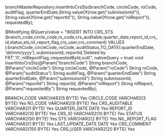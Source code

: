 branchMasterRepository.insertIntoCrsSts(branchCode, circleCode, roCode, auditFlag, quarterEndDate,String.valueOf(row.get("submissionId")),
                            String.valueOf(row.get("reportId")),
                            String.valueOf(row.get("nilReport")),
                            requestedBy);
							
							
@Modifying
    @Query(value = "INSERT INTO CRS_STS (branch_code,circle_code,ro_code,crs_auditable,quarter_date,report_id,crs_id,status,sts,nil_report_flag,crs_user,crs_comment) VALUES (:branchCode,:circleCode,:roCode,:auditStatus,TO_DATE(:quarterEndDate, 'dd/mm/yyyy'),:submissionId,:reportId,'Deleted by FRT','0',:nilReportFlag,:requestedById,null)", nativeQuery = true)
    void insertIntoCrsSts(@Param("branchCode") String branchCode,
                          @Param("circleCode") String circleCode,
                          @Param("roCode") String roCode,
                          @Param("auditStatus") String auditFlag,
                          @Param("quarterEndDate") String quarterEndDate,
                          @Param("submissionId") String submissionId,
                          @Param("reportId") String reportId,
                          @Param("nilReport") String nilReport,
                          @Param("requestedBy") String requestedBy);
						  
BRANCH_CODE	VARCHAR2(5 BYTE)	Yes
CIRCLE_CODE	VARCHAR2(3 BYTE)	Yes
RO_CODE	VARCHAR2(9 BYTE)	Yes
CRS_AUDITABLE	VARCHAR2(1 BYTE)	Yes
QUARTER_DATE	DATE	Yes
REPORT_ID	VARCHAR2(10 BYTE)	Yes
CRS_ID	VARCHAR2(10 BYTE)	Yes
STATUS	VARCHAR2(50 BYTE)	Yes
STS	VARCHAR2(2 BYTE)	Yes
NIL_REPORT_FLAG	VARCHAR2(1 BYTE)	Yes
LAST_UPDATE_DATE	DATE	Yes
CRS_COMMENT	VARCHAR2(150 BYTE)	Yes
CRS_USER	VARCHAR2(20 BYTE)	Yes
